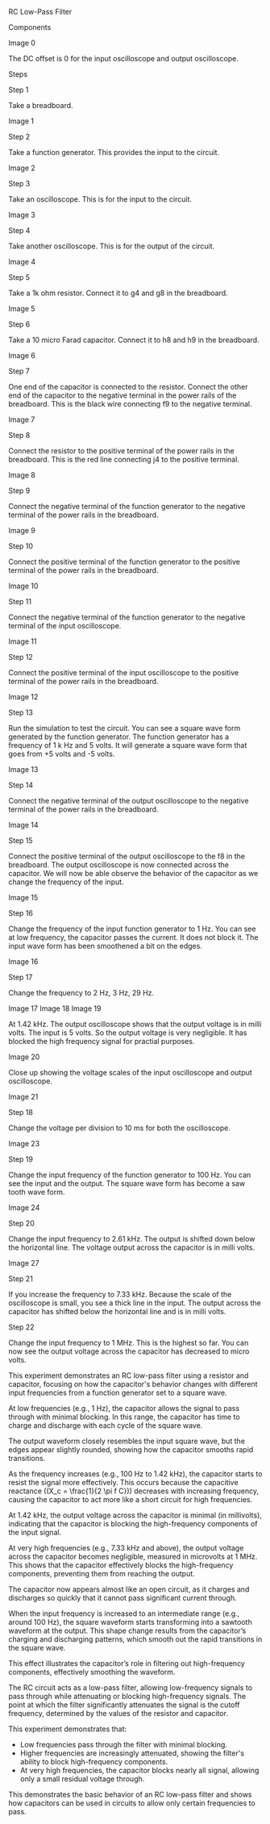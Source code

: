 RC Low-Pass Filter

Components

Image 0

The DC offset is 0 for the input oscilloscope and output oscilloscope.

Steps

Step 1

Take a breadboard.

Image 1

Step 2

Take a function generator. This provides the input to the circuit.

Image 2

Step 3

Take an oscilloscope. This is for the input to the circuit.

Image 3

Step 4

Take another oscilloscope. This is for the output of the circuit.

Image 4

Step 5

Take a 1k ohm resistor. Connect it to g4 and g8 in the breadboard.

Image 5

Step 6

Take a 10 micro Farad capacitor. Connect it to h8 and h9 in the breadboard.

Image 6

Step 7

One end of the capacitor is connected to the resistor. Connect the other end of the capacitor to the negative terminal in the power rails of the breadboard. This is the black wire connecting f9 to the negative terminal.

Image 7

Step 8

Connect the resistor to the positive terminal of the power rails in the breadboard. This is the red line connecting j4 to the positive terminal.

Image 8

Step 9

Connect the negative terminal of the function generator to the negative terminal of the power rails in the breadboard.

Image 9

Step 10

Connect the positive terminal of the function generator to the positive terminal of the power rails in the breadboard.

Image 10

Step 11

Connect the negative terminal of the function generator to the negative terminal of the input oscilloscope.

Image 11

Step 12

Connect the positive terminal of the input oscilloscope to the positive terminal of the power rails in the breadboard.

Image 12

Step 13

Run the simulation to test the circuit. You can see a square wave form generated by the function generator. The function generator has a frequency of 1 k Hz and 5 volts. It will generate a square wave form that goes from +5 volts and -5 volts.

Image 13

Step 14

Connect the negative terminal of the output oscilloscope to the negative terminal of the power rails in the breadboard.

Image 14

Step 15

Connect the positive terminal of the output oscilloscope to the f8 in the breadboard. The output oscilloscope is now connected across the capacitor. We will now be able observe the behavior of the capacitor as we change the frequency of the input.

Image 15

Step 16

Change the frequency of the input function generator to 1 Hz. You can see at low frequency, the capacitor passes the current. It does not block it. The input wave form has been smoothened a bit on the edges.

Image 16

Step 17

Change the frequency to 2 Hz, 3 Hz, 29 Hz.

Image 17
Image 18
Image 19

At 1.42 kHz. The output oscilloscope shows that the output voltage is in milli volts. The input is 5 volts. So the output voltage is very negligible. It has blocked the high frequency signal for practial purposes.

Image 20

Close up showing the voltage scales of the input oscilloscope and output oscilloscope.

Image 21

Step 18

Change the voltage per division to 10 ms for both the oscilloscope.

Image 23

Step 19

Change the input frequency of the function generator to 100 Hz. You can see the input and the output. The square wave form has become a saw tooth wave form.

Image 24

Step 20

Change the input frequency to 2.61 kHz. The output is shifted down below the horizontal line. The voltage output across the capacitor is in milli volts.

Image 27

Step 21

If you increase the frequency to 7.33 kHz. Because the scale of the oscilloscope is small, you see a thick line in the input. The output across the capacitor has shifted below the horizontal line and is in milli volts.

Step 22

Change the input frequency to 1 MHz. This is the highest so far. You can now see the output voltage across the capacitor has decreased to micro volts.

This experiment demonstrates an RC low-pass filter using a resistor and capacitor, focusing on how the capacitor's behavior changes with different input frequencies from a function generator set to a square wave.

At low frequencies (e.g., 1 Hz), the capacitor allows the signal to pass through with minimal blocking. In this range, the capacitor has time to charge and discharge with each cycle of the square wave.

The output waveform closely resembles the input square wave, but the edges appear slightly rounded, showing how the capacitor smooths rapid transitions.

As the frequency increases (e.g., 100 Hz to 1.42 kHz), the capacitor starts to resist the signal more effectively. This occurs because the capacitive reactance (\(X_c = \frac{1}{2 \pi f C}\)) decreases with increasing frequency, causing the capacitor to act more like a short circuit for high frequencies.

At 1.42 kHz, the output voltage across the capacitor is minimal (in millivolts), indicating that the capacitor is blocking the high-frequency components of the input signal.

At very high frequencies (e.g., 7.33 kHz and above), the output voltage across the capacitor becomes negligible, measured in microvolts at 1 MHz. This shows that the capacitor effectively blocks the high-frequency components, preventing them from reaching the output.

The capacitor now appears almost like an open circuit, as it charges and discharges so quickly that it cannot pass significant current through.

When the input frequency is increased to an intermediate range (e.g., around 100 Hz), the square waveform starts transforming into a sawtooth waveform at the output. This shape change results from the capacitor’s charging and discharging patterns, which smooth out the rapid transitions in the square wave.

This effect illustrates the capacitor’s role in filtering out high-frequency components, effectively smoothing the waveform.

The RC circuit acts as a low-pass filter, allowing low-frequency signals to pass through while attenuating or blocking high-frequency signals. The point at which the filter significantly attenuates the signal is the cutoff frequency, determined by the values of the resistor and capacitor.

This experiment demonstrates that:

- Low frequencies pass through the filter with minimal blocking.
- Higher frequencies are increasingly attenuated, showing the filter's ability to block high-frequency components.
- At very high frequencies, the capacitor blocks nearly all signal, allowing only a small residual voltage through.

This demonstrates the basic behavior of an RC low-pass filter and shows how capacitors can be used in circuits to allow only certain frequencies to pass.
